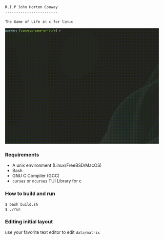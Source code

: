 ```
R.I.P John Horton Conway
------------------------

The Game of Life in c for linux
```
![Game of Life](data/game-of-life.gif)
### Requirements
- A unix environment (Linux/FreeBSD/MacOS)
- Bash
- GNU C Compiler (GCC)
- ```curses``` or ```ncurses``` TUI Library for c
### How to build and run
```
$ bash build.sh
$ ./run
```
### Editing initial layout
use your favorite text editor to edit ```data/matrix```
